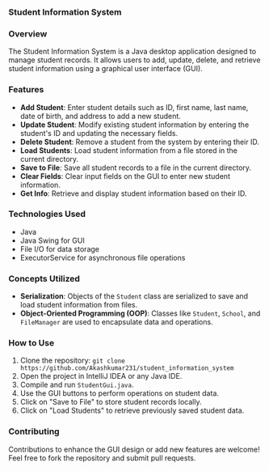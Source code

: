 ### Student Information System

### Overview
The Student Information System is a Java desktop application designed to manage student records. It allows users to add, update, delete, and retrieve student information using a graphical user interface (GUI).

### Features
- **Add Student**: Enter student details such as ID, first name, last name, date of birth, and address to add a new student.
- **Update Student**: Modify existing student information by entering the student's ID and updating the necessary fields.
- **Delete Student**: Remove a student from the system by entering their ID.
- **Load Students**: Load student information from a file stored in the current directory.
- **Save to File**: Save all student records to a file in the current directory.
- **Clear Fields**: Clear input fields on the GUI to enter new student information.
- **Get Info**: Retrieve and display student information based on their ID.

### Technologies Used
- Java
- Java Swing for GUI
- File I/O for data storage
- ExecutorService for asynchronous file operations

### Concepts Utilized
- **Serialization**: Objects of the `Student` class are serialized to save and load student information from files.
- **Object-Oriented Programming (OOP)**: Classes like `Student`, `School`, and `FileManager` are used to encapsulate data and operations.

### How to Use
1. Clone the repository: `git clone https://github.com/Akashkumar231/student_information_system`
2. Open the project in IntelliJ IDEA or any Java IDE.
3. Compile and run `StudentGui.java`.
4. Use the GUI buttons to perform operations on student data.
5. Click on "Save to File" to store student records locally.
6. Click on "Load Students" to retrieve previously saved student data.

### Contributing
Contributions to enhance the GUI design or add new features are welcome! Feel free to fork the repository and submit pull requests.


